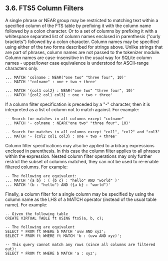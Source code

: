 ## 3\.6\. FTS5 Column Filters



A single phrase or NEAR group may be restricted to matching text within a
specified column of the FTS table by prefixing it with the column name
followed by a colon character. Or to a set of columns by prefixing it
with a whitespace separated list of column names enclosed in parenthesis
("curly brackets") followed by a colon character. Column names may be specified
using either of the two forms described for strings above. Unlike strings that
are part of phrases, column names are not passed to the tokenizer module.
Column names are case\-insensitive in the usual way for SQLite column names \-
upper/lower case equivalence is understood for ASCII\-range characters only.




```
... MATCH 'colname : NEAR("one two" "three four", 10)'
... MATCH '"colname" : one + two + three'

... MATCH '{col1 col2} : NEAR("one two" "three four", 10)'
... MATCH '{col2 col1 col3} : one + two + three'

```


If a column filter specification is preceded by a "\-" character, then
it is interpreted as a list of column not to match against. For example:




```
-- Search for matches in all columns except "colname"
... MATCH '- colname : NEAR("one two" "three four", 10)'

-- Search for matches in all columns except "col1", "col2" and "col3"
... MATCH '- {col2 col1 col3} : one + two + three'

```


Column filter specifications may also be applied to arbitrary expressions
enclosed in parenthesis. In this case the column filter applies to all
phrases within the expression. Nested column filter operations may only
further restrict the subset of columns matched, they can not be used to
re\-enable filtered columns. For example:




```
-- The following are equivalent:
... MATCH '{a b} : ( {b c} : "hello" AND "world" )'
... MATCH '(b : "hello") AND ({a b} : "world")'

```


Finally, a column filter for a single column may be specified by using
the column name as the LHS of a MATCH operator (instead of the usual
table name). For example:




```
-- Given the following table
CREATE VIRTUAL TABLE ft USING fts5(a, b, c);

-- The following are equivalent
SELECT * FROM ft WHERE b MATCH 'uvw AND xyz';
SELECT * FROM ft WHERE ft MATCH 'b : (uvw AND xyz)';

-- This query cannot match any rows (since all columns are filtered out): 
SELECT * FROM ft WHERE b MATCH 'a : xyz';

```


